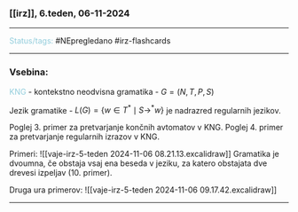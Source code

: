 ### [[irz]], 6.teden, 06-11-2024
---

<font color="#92cddc">Status/tags:</font> #NEpregledano #irz-flashcards 

---

### Vsebina:

<font color="#92cddc">KNG</font> - kontekstno neodvisna gramatika - $G = (N, T, P, S)$

Jezik gramatike - $L(G) = \{w \in T^* \mid S \rightarrow^* w\}$ je nadrazred regularnih jezikov. 

Poglej 3. primer za pretvarjanje končnih avtomatov v KNG.
Poglej 4. primer za pretvarjanje regularnih izrazov v KNG.

Primeri: ![[vaje-irz-5-teden 2024-11-06 08.21.13.excalidraw]]
Gramatika je dvoumna, če obstaja vsaj ena beseda v jeziku, za katero obstajata dve drevesi izpeljav (10. primer).

Druga ura primerov: ![[vaje-irz-5-teden 2024-11-06 09.17.42.excalidraw]] 

---
